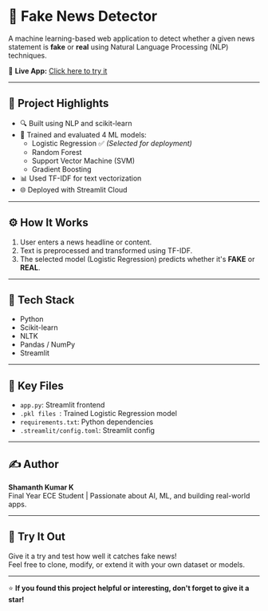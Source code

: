 # 📰 Fake News Detector

A machine learning-based web application to detect whether a given news statement is **fake** or **real** using Natural Language Processing (NLP) techniques.

🚀 **Live App:** [Click here to try it](https://fake-news-detector-nlp-8mqwyufwr3rjqerhbbojrc.streamlit.app/)

---

## 📌 Project Highlights

- 🔍 Built using NLP and scikit-learn
- 🧠 Trained and evaluated 4 ML models:
  - Logistic Regression ✅ *(Selected for deployment)*
  - Random Forest
  - Support Vector Machine (SVM)
  - Gradient Boosting
- 📊 Used TF-IDF for text vectorization
- 🌐 Deployed with Streamlit Cloud

---

## ⚙️ How It Works

1. User enters a news headline or content.
2. Text is preprocessed and transformed using TF-IDF.
3. The selected model (Logistic Regression) predicts whether it's **FAKE** or **REAL**.

---

## 🧰 Tech Stack

- Python
- Scikit-learn
- NLTK
- Pandas / NumPy
- Streamlit

---

## 📁 Key Files

- `app.py`: Streamlit frontend
- `.pkl files `: Trained Logistic Regression model
- `requirements.txt`: Python dependencies
- `.streamlit/config.toml`: Streamlit config

---

## ✍️ Author

**Shamanth Kumar K**  
Final Year ECE Student | Passionate about AI, ML, and building real-world apps.

---

## 📢 Try It Out

Give it a try and test how well it catches fake news!  
Feel free to clone, modify, or extend it with your own dataset or models.

---

⭐ **If you found this project helpful or interesting, don't forget to give it a star!**
